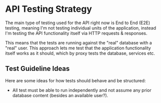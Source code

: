 # API Testing Strategy
The main type of testing used for the API right now is End to End (E2E) testing, meaning I'm not testing
individual units of the application, instead I'm testing the API functionality itself via HTTP requests & responses.  

This means that the tests are running against the "real" database with a "real" user. This approach lets me test 
that the application functionality itself works as it should, which by proxy tests the database, services etc.

## Test Guideline Ideas
Here are some ideas for how tests should behave and be structured:
- All test must be able to run independently and not assume any prior database content (besides an available user?).
